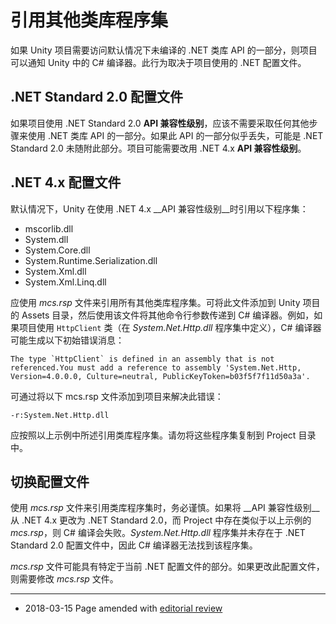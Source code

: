 # 引用其他类库程序集

如果 Unity 项目需要访问默认情况下未编译的 .NET 类库 API 的一部分，则项目可以通知 Unity 中的 C# 编译器。此行为取决于项目使用的 .NET 配置文件。

## .NET Standard 2.0 配置文件

如果项目使用 .NET Standard 2.0 __API 兼容性级别__，应该不需要采取任何其他步骤来使用 .NET 类库 API 的一部分。如果此 API 的一部分似乎丢失，可能是 .NET Standard 2.0 未随附此部分。项目可能需要改用 .NET 4.x __API 兼容性级别__。

## .NET 4.x 配置文件

默认情况下，Unity 在使用 .NET 4.x __API 兼容性级别__时引用以下程序集：

* mscorlib.dll
* System.dll
* System.Core.dll
* System.Runtime.Serialization.dll
* System.Xml.dll
* System.Xml.Linq.dll

应使用 _mcs.rsp_ 文件来引用所有其他类库程序集。可将此文件添加到 Unity 项目的 Assets 目录，然后使用该文件将其他命令行参数传递到 C# 编译器。例如，如果项目使用 `HttpClient` 类（在 _System.Net.Http.dll_ 程序集中定义），C# 编译器可能生成以下初始错误消息：

```
The type `HttpClient` is defined in an assembly that is not referenced.You must add a reference to assembly 'System.Net.Http, Version=4.0.0.0, Culture=neutral, PublicKeyToken=b03f5f7f11d50a3a'.
```

可通过将以下 mcs.rsp 文件添加到项目来解决此错误：

```
-r:System.Net.Http.dll
```

应按照以上示例中所述引用类库程序集。请勿将这些程序集复制到 Project 目录中。

## 切换配置文件

使用 _mcs.rsp_ 文件来引用类库程序集时，务必谨慎。如果将 __API 兼容性级别__从 .NET 4.x 更改为 .NET Standard 2.0，而 Project 中存在类似于以上示例的 _mcs.rsp_，则 C# 编译会失败。_System.Net.Http.dll_ 程序集并未存在于 .NET Standard 2.0 配置文件中，因此 C# 编译器无法找到该程序集。

_mcs.rsp_ 文件可能具有特定于当前 .NET 配置文件的部分。如果更改此配置文件，则需要修改 _mcs.rsp_ 文件。

---

* <span class="page-edit">2018-03-15  Page amended with [editorial review](DocumentationEditorialReview.html)
</span>
